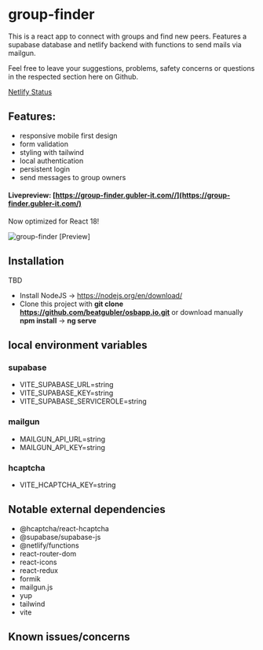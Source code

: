 # group-finder

This is a react app to connect with groups and find new peers. Features a supabase database and netlify backend with functions to send mails via mailgun.

Feel free to leave your suggestions, problems, safety concerns or questions in the respected section here on Github.

[Netlify Status](https://api.netlify.com/api/v1/badges/8844f02e-606e-4fc1-bbbf-7788d4227782/deploy-status)

## Features:

- responsive mobile first design
- form validation
- styling with tailwind
- local authentication
- persistent login
- send messages to group owners

#### Livepreview: [https://group-finder.gubler-it.com//](https://group-finder.gubler-it.com/)

Now optimized for React 18!

![group-finder [Preview]](https://i.imgur.com/G7s2oa9.png)

## Installation

TBD

- Install NodeJS -> https://nodejs.org/en/download/
- Clone this project with **git clone https://github.com/beatgubler/osbapp.io.git** or download manually
  **npm install** -> **ng serve**

## local environment variables

### supabase

- VITE_SUPABASE_URL=string
- VITE_SUPABASE_KEY=string
- VITE_SUPABASE_SERVICEROLE=string

### mailgun

- MAILGUN_API_URL=string
- MAILGUN_API_KEY=string

### hcaptcha

- VITE_HCAPTCHA_KEY=string

## Notable external dependencies

- @hcaptcha/react-hcaptcha
- @supabase/supabase-js
- @netlify/functions
- react-router-dom
- react-icons
- react-redux
- formik
- mailgun.js
- yup
- tailwind
- vite

## Known issues/concerns

